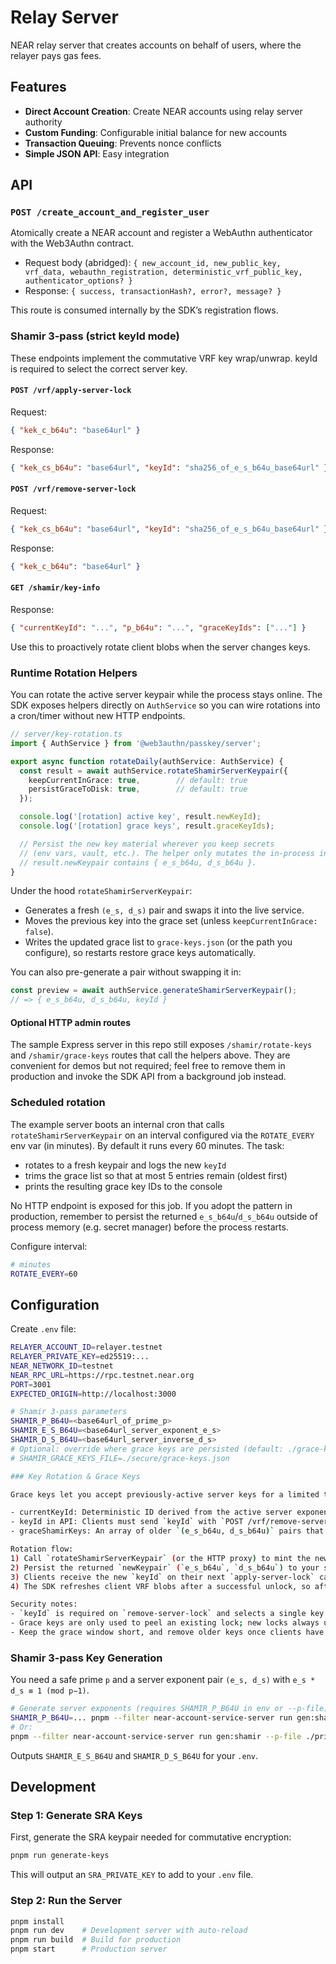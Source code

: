 # Relay Server

NEAR relay server that creates accounts on behalf of users, where the relayer pays gas fees.

## Features

- **Direct Account Creation**: Create NEAR accounts using relay server authority
- **Custom Funding**: Configurable initial balance for new accounts
- **Transaction Queuing**: Prevents nonce conflicts
- **Simple JSON API**: Easy integration

## API

### `POST /create_account_and_register_user`
Atomically create a NEAR account and register a WebAuthn authenticator with the Web3Authn contract.

- Request body (abridged): `{ new_account_id, new_public_key, vrf_data, webauthn_registration, deterministic_vrf_public_key, authenticator_options? }`
- Response: `{ success, transactionHash?, error?, message? }`

This route is consumed internally by the SDK’s registration flows.

### Shamir 3‑pass (strict keyId mode)

These endpoints implement the commutative VRF key wrap/unwrap. keyId is required to select the correct server key.

#### `POST /vrf/apply-server-lock`
Request:
```json
{ "kek_c_b64u": "base64url" }
```
Response:
```json
{ "kek_cs_b64u": "base64url", "keyId": "sha256_of_e_s_b64u_base64url" }
```

#### `POST /vrf/remove-server-lock`
Request:
```json
{ "kek_cs_b64u": "base64url", "keyId": "sha256_of_e_s_b64u_base64url" }
```
Response:
```json
{ "kek_c_b64u": "base64url" }
```

#### `GET /shamir/key-info`
Response:
```json
{ "currentKeyId": "...", "p_b64u": "...", "graceKeyIds": ["..."] }
```
Use this to proactively rotate client blobs when the server changes keys.

### Runtime Rotation Helpers

You can rotate the active server keypair while the process stays online. The SDK exposes helpers directly on `AuthService` so you can wire rotations into a cron/timer without new HTTP endpoints.

```ts
// server/key-rotation.ts
import { AuthService } from '@web3authn/passkey/server';

export async function rotateDaily(authService: AuthService) {
  const result = await authService.rotateShamirServerKeypair({
    keepCurrentInGrace: true,        // default: true
    persistGraceToDisk: true,        // default: true
  });

  console.log('[rotation] active key', result.newKeyId);
  console.log('[rotation] grace keys', result.graceKeyIds);

  // Persist the new key material wherever you keep secrets
  // (env vars, vault, etc.). The helper only mutates the in-process instance.
  // result.newKeypair contains { e_s_b64u, d_s_b64u }.
}
```

Under the hood `rotateShamirServerKeypair`:

- Generates a fresh `(e_s, d_s)` pair and swaps it into the live service.
- Moves the previous key into the grace set (unless `keepCurrentInGrace: false`).
- Writes the updated grace list to `grace-keys.json` (or the path you configure), so restarts restore grace keys automatically.

You can also pre-generate a pair without swapping it in:

```ts
const preview = await authService.generateShamirServerKeypair();
// => { e_s_b64u, d_s_b64u, keyId }
```

#### Optional HTTP admin routes

The sample Express server in this repo still exposes `/shamir/rotate-keys` and `/shamir/grace-keys` routes that call the helpers above. They are convenient for demos but not required; feel free to remove them in production and invoke the SDK API from a background job instead.

### Scheduled rotation

The example server boots an internal cron that calls `rotateShamirServerKeypair` on an interval configured via the `ROTATE_EVERY` env var (in minutes). By default it runs every 60 minutes. The task:

- rotates to a fresh keypair and logs the new `keyId`
- trims the grace list so that at most 5 entries remain (oldest first)
- prints the resulting grace key IDs to the console

No HTTP endpoint is exposed for this job. If you adopt the pattern in production, remember to persist the returned `e_s_b64u`/`d_s_b64u` outside of process memory (e.g. secret manager) before the process restarts.

Configure interval:
```bash
# minutes
ROTATE_EVERY=60
```

## Configuration

Create `.env` file:
```bash
RELAYER_ACCOUNT_ID=relayer.testnet
RELAYER_PRIVATE_KEY=ed25519:...
NEAR_NETWORK_ID=testnet
NEAR_RPC_URL=https://rpc.testnet.near.org
PORT=3001
EXPECTED_ORIGIN=http://localhost:3000

# Shamir 3-pass parameters
SHAMIR_P_B64U=<base64url_of_prime_p>
SHAMIR_E_S_B64U=<base64url_server_exponent_e_s>
SHAMIR_D_S_B64U=<base64url_server_inverse_d_s>
# Optional: override where grace keys are persisted (default: ./grace-keys.json)
# SHAMIR_GRACE_KEYS_FILE=./secure/grace-keys.json

### Key Rotation & Grace Keys

Grace keys let you accept previously-active server keys for a limited time during rotation. They are used only for removing the server lock (unwrap) so older client blobs can still be unlocked. New wraps (apply-server-lock) always use the current key.

- currentKeyId: Deterministic ID derived from the active server exponent (sha256 of `e_s_b64u`, base64url).
- keyId in API: Clients must send `keyId` with `POST /vrf/remove-server-lock`. The server uses this to select the exact key.
- graceShamirKeys: An array of older `(e_s_b64u, d_s_b64u)` pairs that the server will accept for `remove-server-lock` when `keyId` matches one of them.

Rotation flow:
1) Call `rotateShamirServerKeypair` (or the HTTP proxy) to mint the new key, optionally keeping the current key in grace. The helper writes grace entries to `grace-keys.json` so they survive restarts.
2) Persist the returned `newKeypair` (`e_s_b64u`, `d_s_b64u`) to your secret store / env variables so new processes boot with the same active key.
3) Clients receive the new `keyId` on their next `apply-server-lock` call and cache it. When they submit `remove-server-lock`, they include that `keyId`.
4) The SDK refreshes client VRF blobs after a successful unlock, so after your grace window expires you can delete the entry from `grace-keys.json` (or hit the optional HTTP admin route) to retire the old key.

Security notes:
- `keyId` is required on `remove-server-lock` and selects a single key deterministically; requests without `keyId` are rejected.
- Grace keys are only used to peel an existing lock; new locks always use the current key.
- Keep the grace window short, and remove older keys once clients have refreshed.
```

### Shamir 3-pass Key Generation

You need a safe prime `p` and a server exponent pair `(e_s, d_s)` with `e_s * d_s ≡ 1 (mod p−1)`.

```bash
# Generate server exponents (requires SHAMIR_P_B64U in env or --p-file)
SHAMIR_P_B64U=... pnpm --filter near-account-service-server run gen:shamir
# Or:
pnpm --filter near-account-service-server run gen:shamir --p-file ./prime_b64u.txt
```

Outputs `SHAMIR_E_S_B64U` and `SHAMIR_D_S_B64U` for your `.env`.

## Development

### Step 1: Generate SRA Keys

First, generate the SRA keypair needed for commutative encryption:

```bash
pnpm run generate-keys
```

This will output an `SRA_PRIVATE_KEY` to add to your `.env` file.

### Step 2: Run the Server

```bash
pnpm install
pnpm run dev    # Development server with auto-reload
pnpm run build  # Build for production
pnpm start      # Production server
```

